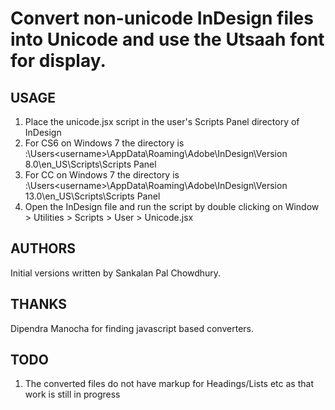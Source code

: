 # Convert non-unicode InDesign files into Unicode and use the Utsaah font for display. 

## USAGE
1. Place the unicode.jsx script in the user's Scripts Panel directory of InDesign
2. For CS6 on Windows 7 the directory is <drivename>:\Users\<username>\AppData\Roaming\Adobe\InDesign\Version 8.0\en_US\Scripts\Scripts Panel 
3. For CC on Windows 7 the directory is <drivename>:\Users\<username>\AppData\Roaming\Adobe\InDesign\Version 13.0\en_US\Scripts\Scripts Panel
4. Open the InDesign file and run the script by double clicking on Window > Utilities > Scripts > User > Unicode.jsx 

## AUTHORS
Initial versions written by Sankalan Pal Chowdhury. 

## THANKS
Dipendra Manocha for finding javascript based converters.

## TODO
1. The converted files do not have markup for Headings/Lists etc as that work is still in progress 
  
